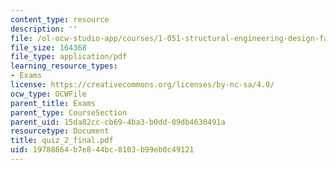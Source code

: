 ```yaml
---
content_type: resource
description: ''
file: /ol-ocw-studio-app/courses/1-051-structural-engineering-design-fall-2003/19788864b7e844bc8103b99eb0c49121_quiz_2_final.pdf
file_size: 164368
file_type: application/pdf
learning_resource_types:
- Exams
license: https://creativecommons.org/licenses/by-nc-sa/4.0/
ocw_type: OCWFile
parent_title: Exams
parent_type: CourseSection
parent_uid: 15da82cc-cb69-4ba3-b0dd-09db4630491a
resourcetype: Document
title: quiz_2_final.pdf
uid: 19788864-b7e8-44bc-8103-b99eb0c49121
---
```

